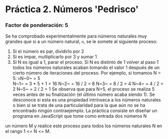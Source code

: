 # Práctica 2. Números 'Pedrisco'
### Factor de ponderación: 5
Se ha comprobado experimentalmente para números naturales muy grandes que si a un número natural, `n`, se le somete al siguiente proceso:
 1. Si el número es par, dividirlo por 2
 2. Si es impar, multiplicarlo por 3 y sumar 1
 3. Si N es igual a 1, parar el proceso. Si N es distinto de 1 volver al paso 1
todos los números naturales acaban tomando el valor 1 después de un cierto número de iteraciones del proceso. Por ejemplo, si tomamos N = 5:
`n`N~0~ = 5  
N~1~ = 3 * 5 + 1 = 16
N~2~ = 16 / 2 = 8
N~3~ = 8 / 2 = 4
N~4~ = 4 / 2 = 2
N~5~ = 2 / 2 = 1
Se observa  que para N=5, el proceso se realiza 5 veces antes de su finalización (el último número acaba siendo 1).
Se desconoce si esta es una propiedad intrínseca a los números naturales o bien si se trata de una particularidad para la que aún no se ha encontrado ningún contraejemplo.
La práctica consiste en diseñar un programa en JavaScript que tome como entrada dos números N

un número M y realice este proceso para todos los números naturales N en el rango 1 <= N <= M.
<!--stackedit_data:
eyJoaXN0b3J5IjpbLTEwNzMwMDU4OSw0MjYzNjAwNTFdfQ==
-->